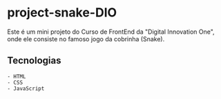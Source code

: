 # project-snake-DIO
Este é um mini projeto do Curso de FrontEnd da "Digital Innovation One", onde ele consiste no famoso jogo da cobrinha (Snake).

## Tecnologias
    - HTML
    - CSS
    - JavaScript